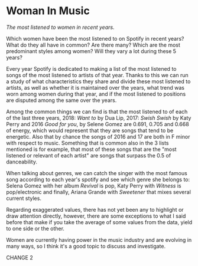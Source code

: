 # Woman In Music
*The most listened to women in recent years.*

Which women have been the most listened to on Spotify in recent years? What do they all have in common? Are there many? Which are the most predominant styles among women? Will they vary a lot during these 5 years?

Every year Spotify is dedicated to making a list of the most listened to songs of the most listened to artists of that year. Thanks to this we can run a study of what characteristics they share and divide these most listened to artists, as well as whether it is maintained over the years, what trend was worn among women during that year, and if the most listened to positions are disputed among the same over the years.  

Among the common things we can find is that the most listened to of each of the last three years, 2018: *Want to* by Dua Lip, 2017: *Swish Swish* by Katy Perry and 2016 *Good for you*, by Selene Gomez are 0.691, 0.705 and 0.668 of energy, which would represent that they are songs that tend to be energetic. Also that by chance the songs of 2016 and 17 are both in F minor with respect to music.  Something that is common also in the 3 lists mentioned is for example, that most of these songs that are the "most listened or relevant of each artist" are songs that surpass the 0.5 of danceability. 

When talking about genres, we can catch the singer with the most famous song according to each year's spotify and see which genre she belongs to: Selena Gomez with her album *Revival* is pop, Katy Perry with *Witness* is pop/electronic and finally, Ariana Grande with *Sweetener* that mixes several current styles. 

Regarding exaggerated values, there has not yet been any to highlight or draw attention directly, however, there are some exceptions to what I said before that make if you take the average of some values from the data, yield to one side or the other. 

Women are currently having power in the music industry and are evolving in many ways, so I think it's a good topic to discuss and investigate. 



CHANGE 2
